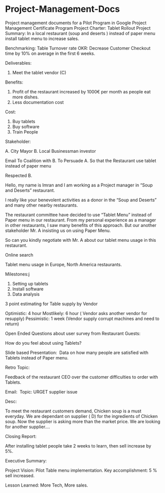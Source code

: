 # Project-Management-Docs
Project management documents for a Pilot Program in Google Project Management Certificate Program
Project Charter: Tablet Rollout
Project Summary: In a local restaurant (soup and deserts ) instead of paper menu install tablet menu to increase sales.

Benchmarking: Table Turnover rate
OKR: 
Decrease Customer Checkout time by 10% on average in the first 6 weeks.


Deliverables:

1. Meet the tablet vendor (C)


Benefits:
1. Profit of the restaurant increased by 1000€ per month as people eat more dishes.
2. Less documentation cost

Cost:
1. Buy tablets
2. Buy software
3. Train People

Stakeholder:

A. City Mayor
B. Local Businessman investor

Email To Coalition with B. To Persuade A. So that the Restaurant use tablet instead of paper menu

Respected B.

Hello, my name is Imran and I am working as a Project manager in “Soup and Deserts”  restaurant.

I really like your benevolent activities as a donor in the “Soup and Deserts” and many other nearby restaurants.

The restaurant committee have decided to use “Tablet Menu” instead of Paper menu in our restaurant. From my personal experience as a manager in other restaurants, I saw many benefits of this approach. But our another stakeholder Mr. A insisting us on using Paper Menu.

So can you kindly negotiate with Mr. A about our tablet menu usage in this restaurant.


Online search

Tablet menu usage in Europe, North America restaurants.

Milestones:j
1. Setting up tablets
2. Install software
3. Data analysis

3 point estimating for Table supply by Vendor

Optimistic: 4 hour
Mostlikely: 6 hour ( Vendor asks another vendor for resupply)
Pessimistic: 1 week (Vendor supply corrupt machines and need to return)

Open Ended Questions about user survey from Restaurant Guests:

How do you feel about using Tablets?

Slide based Presentation:
 Data on how many people are satisfied with Tablets instead of Paper menu.

Retro Topic:

Feedback of the restaurant CEO over the customer difficulties to order with Tablets.

Email:  Topic: URGET supplier issue

Desc:

To meet the restaurant customers demand, Chicken soup is a must everyday. We are dependant on supplier ( D) for the ingredients of Chicken soup. Now the supplier is asking more than the market price. We are looking  for another supplier….

Closing Report:

After installing tablet people take 2 weeks to  learn, then sell increase by 5%.

Executive Summary:

Project Vision: Pilot Table menu implementation.
Key accomplishment: 5 % sell increased.

Lesson Learned: More Tech, More sales.
